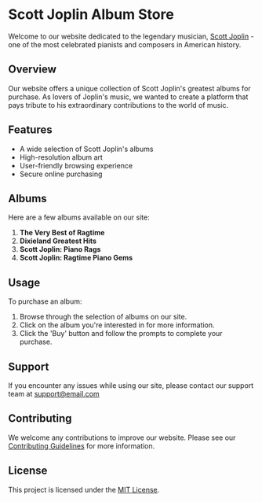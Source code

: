 # Scott Joplin Album Store

Welcome to our website dedicated to the legendary musician, [Scott Joplin](https://en.wikipedia.org/wiki/Scott_Joplin) - one of the most celebrated pianists and composers in American history. 

## Overview

Our website offers a unique collection of Scott Joplin's greatest albums for purchase. As lovers of Joplin's music, we wanted to create a platform that pays tribute to his extraordinary contributions to the world of music.

## Features

* A wide selection of Scott Joplin's albums
* High-resolution album art
* User-friendly browsing experience
* Secure online purchasing

## Albums

Here are a few albums available on our site:

1. **The Very Best of Ragtime**
2. **Dixieland Greatest Hits**
3. **Scott Joplin: Piano Rags**
4. **Scott Joplin: Ragtime Piano Gems**

## Usage

To purchase an album:

1. Browse through the selection of albums on our site.
2. Click on the album you're interested in for more information.
3. Click the 'Buy' button and follow the prompts to complete your purchase.

## Support

If you encounter any issues while using our site, please contact our support team at support@email.com

## Contributing

We welcome any contributions to improve our website. Please see our [Contributing Guidelines](/CONTRIBUTING.md) for more information.

## License

This project is licensed under the [MIT License](/LICENSE.md).
